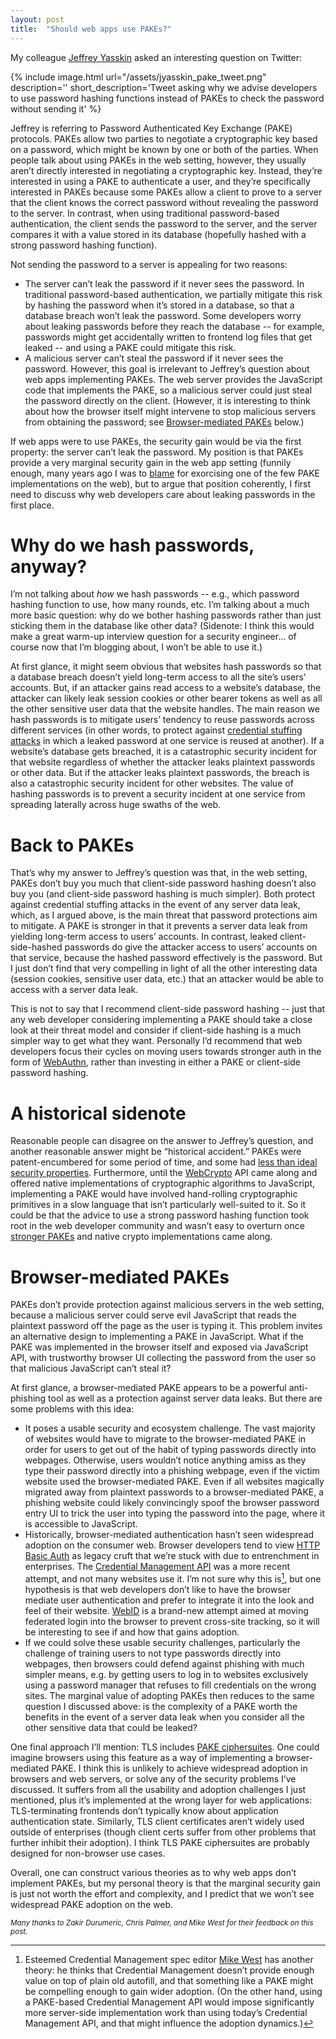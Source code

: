 ```yaml
---
layout: post
title:  "Should web apps use PAKEs?"
---
```


My colleague
[Jeffrey Yasskin](https://twitter.com/jyasskin/status/1288308864786419713)
asked an interesting question on Twitter:

{% include image.html url="/assets/jyasskin_pake_tweet.png" description=''
short_description='Tweet asking why we advise developers to use password hashing functions instead of PAKEs to check the password without sending it' %}

Jeffrey is referring to Password Authenticated Key Exchange (PAKE) protocols.
PAKEs allow two parties to negotiate a cryptographic key based on a password,
which might be known by one or both of the parties. When people talk about using
PAKEs in the web setting, however, they usually aren’t directly interested in
negotiating a cryptographic key. Instead, they’re interested in using a PAKE to
authenticate a user, and they’re specifically interested in PAKEs because some
PAKEs allow a client to prove to a server that the client knows the correct
password without revealing the password to the server. In contrast, when using
traditional password-based authentication, the client sends the password to the
server, and the server compares it with a value stored in its database
(hopefully hashed with a strong password hashing function).

Not sending the password to a server is appealing for two reasons:
* The server can’t leak the password if it never sees the password. In
  traditional password-based authentication, we partially mitigate this risk by
  hashing the password when it’s stored in a database, so that a database breach
  won’t leak the password. Some developers worry about leaking passwords before
  they reach the database -- for example, passwords might get accidentally
  written to frontend log files that get leaked -- and using a PAKE could
  mitigate this risk.
* A malicious server can’t steal the password if it never sees the password.
  However, this goal is irrelevant to Jeffrey’s question about web apps
  implementing PAKEs. The web server provides the JavaScript code that
  implements the PAKE, so a malicious server could just steal the password
  directly on the client. (However, it is interesting to think about how the
  browser itself might intervene to stop malicious servers from obtaining the
  password; see [Browser-mediated PAKEs](#browser-mediated-pakes) below.)

If web apps were to use PAKEs, the security gain would be via the first
property: the server can’t leak the password. My position is that PAKEs provide
a very marginal security gain in the web app setting (funnily enough, many years
ago I was to [blame](https://twitter.com/estark37/status/1288319710744834049)
for exorcising one of the few PAKE implementations on the web), but to argue
that position coherently, I first need to discuss why web developers care about
leaking passwords in the first place.

# Why do we hash passwords, anyway?

I’m not talking about _how_ we hash passwords -- e.g., which password hashing
function to use, how many rounds, etc. I’m talking about a much more basic
question: why do we bother hashing passwords rather than just sticking them in
the database like other data? (Sidenote: I think this would make a great warm-up
interview question for a security engineer… of course now that I’m blogging
about, I won’t be able to use it.)

At first glance, it might seem obvious that websites hash passwords so that a
database breach doesn’t yield long-term access to all the site’s users’
accounts. But, if an attacker gains read access to a website’s database, the
attacker can likely leak session cookies or other bearer tokens as well as all
the other sensitive user data that the website handles. The main reason we hash
passwords is to mitigate users’ tendency to reuse passwords across different
services (in other words, to protect against
[credential stuffing attacks](https://en.wikipedia.org/wiki/Credential_stuffing)
in which a leaked password at one service is reused at another). If a website’s
database gets breached, it is a catastrophic security incident for that website
regardless of whether the attacker leaks plaintext passwords or other data. But
if the attacker leaks plaintext passwords, the breach is also a catastrophic
security incident for other websites. The value of hashing passwords is to
prevent a security incident at one service from spreading laterally across huge
swaths of the web.

# Back to PAKEs

That’s why my answer to Jeffrey’s question was that, in the web setting, PAKEs
don’t buy you much that client-side password hashing doesn’t also buy you (and
client-side password hashing is much simpler). Both protect against credential
stuffing attacks in the event of any server data leak, which, as I argued above,
is the main threat that password protections aim to mitigate. A PAKE is stronger
in that it prevents a server data leak from yielding long-term access to users’
accounts. In contrast, leaked client-side-hashed passwords do give the attacker
access to users’ accounts on that service, because the hashed password
effectively is the password. But I just don’t find that very compelling in light
of all the other interesting data (session cookies, sensitive user data, etc.)
that an attacker would be able to access with a server data leak.

This is not to say that I recommend client-side password hashing -- just that
any web developer considering implementing a PAKE should take a close look at
their threat model and consider if client-side hashing is a much simpler way to
get what they want. Personally I’d recommend that web developers focus their
cycles on moving users towards stronger auth in the form of
[WebAuthn](https://webauthn.io/), rather than investing in either a PAKE or
client-side password hashing.

# A historical sidenote

Reasonable people can disagree on the answer to Jeffrey’s question, and another
reasonable answer might be “historical accident.” PAKEs were patent-encumbered
for some period of time, and some had [less than ideal security
properties](https://blog.cryptographyengineering.com/should-you-use-srp/).
Furthermore, until the
[WebCrypto](https://developer.mozilla.org/en-US/docs/Web/API/Web_Crypto_API) API
came along and offered native implementations of cryptographic algorithms to
JavaScript, implementing a PAKE would have involved hand-rolling cryptographic
primitives in a slow language that isn’t particularly well-suited to it. So it
could be that the advice to use a strong password hashing function took root in
the web developer community and wasn’t easy to overturn once
[stronger PAKEs](https://eprint.iacr.org/2018/163.pdf) and native crypto
implementations came along.

# Browser-mediated PAKEs

PAKEs don’t provide protection against malicious servers in the web setting,
because a malicious server could serve evil JavaScript that reads the plaintext
password off the page as the user is typing it. This problem invites an
alternative design to implementing a PAKE in JavaScript. What if the PAKE was
implemented in the browser itself and exposed via JavaScript API, with
trustworthy browser UI collecting the password from the user so that malicious
JavaScript can’t steal it?

At first glance, a browser-mediated PAKE appears to be a powerful anti-phishing
tool as well as a protection against server data leaks. But there are some
problems with this idea:

* It poses a usable security and ecosystem challenge. The vast majority of
  websites would have to migrate to the browser-mediated PAKE in order for users
  to get out of the habit of typing passwords directly into webpages. Otherwise,
  users wouldn’t notice anything amiss as they type their password directly into
  a phishing webpage, even if the victim website used the browser-mediated PAKE.
  Even if all websites magically migrated away from plaintext passwords to a
  browser-mediated PAKE, a phishing website could likely convincingly spoof the
  browser password entry UI to trick the user into typing the password into the
  page, where it is accessible to JavaScript.
* Historically, browser-mediated authentication hasn’t seen widespread adoption
  on the consumer web. Browser developers tend to view
  [HTTP Basic Auth](https://en.wikipedia.org/wiki/Basic_access_authentication)
  as legacy cruft that we’re stuck with due to entrenchment in enterprises. The
  [Credential Management API](https://developer.mozilla.org/en-US/docs/Web/API/Credential_Management_API)
  was a more recent attempt, and not many websites use it. I’m not sure why this
  is[^1], but one hypothesis is that web developers don’t like to have the
  browser mediate user authentication and prefer to integrate it into the look
  and feel of their website. [WebID](https://github.com/WICG/WebID) is a
  brand-new attempt aimed at moving federated login into the browser to prevent
  cross-site tracking, so it will be interesting to see if and how that gains
  adoption.
* If we could solve these usable security challenges, particularly the challenge
  of training users to not type passwords directly into webpages, then browsers
  could defend against phishing with much simpler means, e.g. by getting users
  to log in to websites exclusively using a password manager that refuses to
  fill credentials on the wrong sites. The marginal value of adopting PAKEs then
  reduces to the same question I discussed above: is the complexity of a PAKE
  worth the benefits in the event of a server data leak when you consider all
  the other sensitive data that could be leaked?

One final approach I’ll mention: TLS includes
[PAKE ciphersuites](https://tools.ietf.org/html/draft-barnes-tls-pake-04).
One could imagine browsers using this feature as a way of implementing a
browser-mediated PAKE. I think this is unlikely to achieve widespread adoption
in browsers and web servers, or solve any of the security problems I’ve
discussed. It suffers from all the usability and adoption challenges I just
mentioned, plus it’s implemented at the wrong layer for web applications:
TLS-terminating frontends don’t typically know about application authentication
state. Similarly, TLS client certificates aren’t widely used outside of
enterprises (though client certs suffer from other problems that further inhibit
their adoption). I think TLS PAKE ciphersuites are probably designed for
non-browser use cases.

Overall, one can construct various theories as to why web apps don’t implement
PAKEs, but my personal theory is that the marginal security gain is just not
worth the effort and complexity, and I predict that we won’t see widespread PAKE
adoption on the web.

<small>_Many thanks to Zakir Durumeric, Chris Palmer, and Mike West for their
feedback on this post._</small>

[^1]: Esteemed Credential Management spec editor
    [Mike West](https://twitter.com/mikewest) has another theory: he thinks that
    Credential Management doesn’t provide enough value on top of plain old
    autofill, and that something like a PAKE might be compelling enough to gain
    wider adoption. (On the other hand, using a PAKE-based Credential Management
    API would impose significantly more server-side implementation work than
    using today’s Credential Management API, and that might influence the
    adoption dynamics.)
